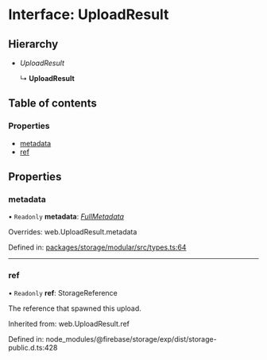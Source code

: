 # Interface: UploadResult

## Hierarchy

- *UploadResult*

  ↳ **UploadResult**

## Table of contents

### Properties

- [metadata](/reference/storage/interfaces/uploadresult.md#metadata)
- [ref](/reference/storage/interfaces/uploadresult.md#ref)

## Properties

### metadata

• `Readonly` **metadata**: [*FullMetadata*](/reference/storage/interfaces/fullmetadata.md)

Overrides: web.UploadResult.metadata

Defined in: [packages/storage/modular/src/types.ts:64](https://github.com/invertase/react-native-firebase/blob/e2e22540/packages/storage/modular/src/types.ts#L64)

___

### ref

• `Readonly` **ref**: StorageReference

The reference that spawned this upload.

Inherited from: web.UploadResult.ref

Defined in: node_modules/@firebase/storage/exp/dist/storage-public.d.ts:428
